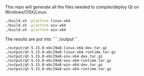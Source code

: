 This repo will generate all the files needed to compile/deploy Qt on Windows/OSX/Linux.

```bash
./build.sh -platform linux-x64
./build.sh -platform osx-x64
./build.sh -platform win-x64
```

The results are put into ````./output```.

```
./output/qt-5.15.0-ebc29a8-linux-x64-dev.tar.gz
./output/qt-5.15.0-ebc29a8-linux-x64-runtime.tar.gz
./output/qt-5.15.0-ebc29a8-osx-x64-dev.tar.gz
./output/qt-5.15.0-ebc29a8-osx-x64-runtime.tar.gz
./output/qt-5.15.0-ebc29a8-win-x64-dev.tar.gz
./output/qt-5.15.0-ebc29a8-win-x64-runtime.tar.gz
```